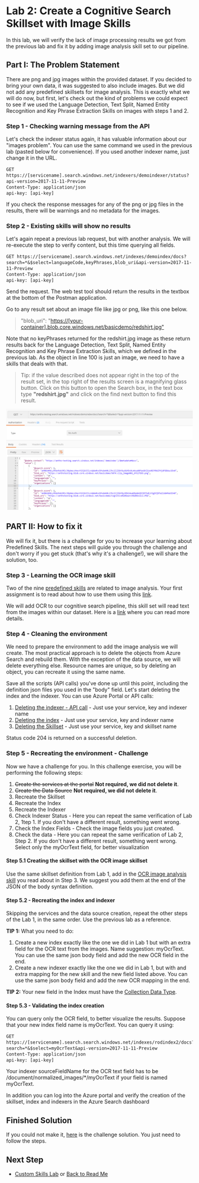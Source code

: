 # Lab 2: Create a Cognitive Search Skillset with **Image** Skills

In this lab, we will verify the lack of image processing results we got from the previous lab and fix it by adding image analysis skill set to our pipeline.

## Part I: The Problem Statement

There are png and jpg images within the provided dataset. If you decided to bring your own data, it was suggested to also include images. But we did not add any predefined skillsets for image analysis. This is exactly what we will do now, but first, let's check out the kind of problems we could expect to see if we used the Language Detection, Text Split, Named Entity Recognition and Key Phrase Extraction Skills on images with steps 1 and 2.

### Step 1 - Checking warning message from the API

Let's check the indexer status again, it has valuable information about our "images problem". You can use the same command we used in the previous lab (pasted below for convenience). If you used another indexer name, just change it in the URL.

```http
GET https://[servicename].search.windows.net/indexers/demoindexer/status?api-version=2017-11-11-Preview
Content-Type: application/json
api-key: [api-key]
```

If you check the response messages for any of the png or jpg files in the results, there will be warnings and no metadata for the images.

### Step 2 - Existing skills will show no results

Let's again repeat a previous lab request, but with another analysis. We will re-execute the step to verify content, but this time querying all fields.  

```http
GET https://[servicename].search.windows.net/indexes/demoindex/docs?search=*&$select=languageCode,keyPhrases,blob_uri&api-version=2017-11-11-Preview
Content-Type: application/json
api-key: [api-key]
```

Send the request. The web test tool should return the results in the textbox at the bottom of the Postman application.

Go to any result set about an image file like jpg or png, like this one below.

>"blob_uri": "<https://[your-container].blob.core.windows.net/basicdemo/redshirt.jpg">

Note that no keyPhrases returned for the redshirt.jpg image as these return results back for the Language Detection, Text Split, Named Entity Recognition and Key Phrase Extraction Skills, which we defined in the previous lab. As the object in line 100 is just an image, we need to have a skills that deals with that.

>Tip: if the value described does not appear right in the top of the result set, in the top right of the results screen is a magnifying glass button. Click on this button to open the Search box, in the text box type **"redshirt.jpg"** and click on the find next button to find this result.

![No Metadata for Images](../resources/images/lab-image-skills/no-images-info.png)

## PART II: How to fix it

We will fix it, but there is a challenge for you to increase your learning about Predefined Skills. The next steps will guide you through the challenge and don't worry if you get stuck (that's why it's a challenge!), we will share the solution, too.

### Step 3 - Learning the OCR image skill

Two of the nine [predefined skills](https://docs.microsoft.com/en-us/azure/search/cognitive-search-predefined-skills) are related to image analysis. Your first assignment is to read about how to use them using this [link](https://docs.microsoft.com/en-us/azure/search/cognitive-search-concept-image-scenarios).

We will add OCR to our cognitive search pipeline, this skill set will read text from the images within our dataset. Here is a [link](https://docs.microsoft.com/en-us/azure/search/cognitive-search-skill-ocr) where you can read more details.

### Step 4 - Cleaning the environment

We need to prepare the environment to add the image analysis we will create. The most practical approach is to delete the objects from Azure Search and rebuild them. With the exception of the data source, we will delete everything else. Resource names are unique, so by deleting an object, you can recreate it using the same name.

 Save all the scripts (API calls) you've done up until this point, including the definition json files you used in the "body" field. Let's start deleting the index and the indexer. You can use Azure Portal or API calls:

1. [Deleting the indexer - API call](https://docs.microsoft.com/en-us/rest/api/searchservice/delete-indexer) - Just use your service, key and indexer name
1. [Deleting the index](https://docs.microsoft.com/en-us/rest/api/searchservice/delete-index) - Just use your service, key and indexer name
1. [Deleting the Skillset](https://docs.microsoft.com/en-us/rest/api/searchservice/delete-skillset) - Just use your service, key and skillset name

Status code 204 is returned on a successful deletion.

### Step 5 - Recreating the environment - Challenge

Now we have a challenge for you. In this challenge exercise, you will be performing the following steps:

1. ~~Create the services at the portal~~ **Not required, we did not delete it**.
1. ~~Create the Data Source~~ **Not required, we did not delete it**.
1. Recreate the Skillset
1. Recreate the Index
1. Recreate the Indexer
1. Check Indexer Status - Here you can repeat the same verification of Lab 2, 1tep 1. If you don't have a different result, something went wrong.  
1. Check the Index Fields - Check the image fields you just created.
1. Check the data - Here you can repeat the same verification of Lab 2, Step 2. If you don't have a different result, something went wrong. Select only the myOcrText field, for better visualization

#### Step 5.1 Creating the skillset with the OCR image skillset

Use the same skillset definition from Lab 1,  add in the [OCR image analysis skill](https://docs.microsoft.com/en-us/azure/search/cognitive-search-skill-ocr) you read about in Step 3. We suggest you add them at the end of the JSON of the body syntax definition.

#### Step 5.2 - Recreating the index and indexer

Skipping the services and the data source creation, repeat the other steps of the Lab 1, in the same order. Use the previous lab as a reference.

**TIP 1:** What you need to do:

1. Create a new index exactly like the one we did in Lab 1 but with an extra field for the OCR text from the images. Name suggestion: myOcrText. You can use the same json body field and add the new OCR field in the end.
1. Create a new indexer exactly like the one we did in Lab 1, but with and extra mapping for the new skill and the new field listed above. You can use the same json body field and add the new OCR mapping in the end.

**TIP 2:** Your new field in the Index must have the [Collection Data Type](https://docs.microsoft.com/en-us/rest/api/searchservice/Supported-data-types?redirectedfrom=MSDN).

#### Step 5.3 - Validating the index creation

You can query only the OCR field, to better visualize the results. Suppose that your new index field name is myOcrText. You can query it using:

```http
GET https://[servicename].search.search.windows.net/indexes/rodindex2/docs?search=*&$select=myOcrText&api-version=2017-11-11-Preview
Content-Type: application/json
api-key: [api-key]
```

Your indexer sourceFieldName for the OCR text field has to be /document/normalized_images/*/myOcrText if your field is named myOcrText.  

In addition you can log into the Azure portal and verify the creation of the skillset, index and indexers in the Azure Search dashboard

## Finished Solution

If you could not make it, [here](../resources/finished-solutions/finished-solution-lab-image-skills.md) is the challenge solution. You just need to follow the steps.

## Next Step

+ [Custom Skills Lab](../labs/lab-custom-skills.md) or [Back to Read Me](../README.md)